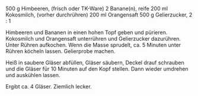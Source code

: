 500 g 	Himbeeren, (frisch oder TK-Ware)
2 	Banane(n), reife
200 ml 	Kokosmilch, (vorher durchrühren)
200 ml 	Orangensaft
500 g 	Gelierzucker, 2 : 1

Himbeeren und Bananen in einen hohen Topf geben und pürieren. Kokosmilch und Orangensaft unterrühren und Gelierzucker dazurühren. Unter Rühren aufkochen. Wenn die Masse sprudelt, ca. 5 Minuten unter Rühren köcheln lassen. Gelierprobe machen.

Heiß in saubere Gläser abfüllen, Gläser säubern, Deckel drauf schrauben und die Gläser für 10 Minuten auf den Kopf stellen. Dann wieder umdrehen und auskühlen lassen.

Ergibt ca. 4 Gläser. Ziemlich lecker.